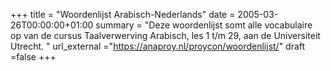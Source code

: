 +++
title = "Woordenlijst Arabisch-Nederlands"
date = 2005-03-26T00:00:00+01:00
summary = "Deze woordenlijst somt alle vocabulaire op van de cursus Taalverwerving Arabisch, les 1 t/m 29, aan de Universiteit Utrecht. "
url_external ="https://anaproy.nl/proycon/woordenlijst/"
draft =false
+++



